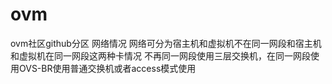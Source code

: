 # ovm
ovm社区github分区
网络情况
网络可分为宿主机和虚拟机不在同一网段和宿主机和虚拟机在同一网段这两种卡情况
不再同一网段使用三层交换机，在同一网段使用OVS-BR使用普通交换机或者access模式使用
